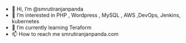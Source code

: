 - 👋 Hi, I’m @smrutiranjanpanda
- 👀 I’m interested in PHP , Wordpress , MySQL , AWS ,DevOps, Jenkins, kubernetes 
- 🌱 I’m currently learning Teraform
- 📫 How to reach me smrutiranjanpanda.com

<!---
smrutiranjanpanda/smrutiranjanpanda is a ✨ special ✨ repository because its `README.md` (this file) appears on your GitHub profile.
You can click the Preview link to take a look at your changes.
--->
